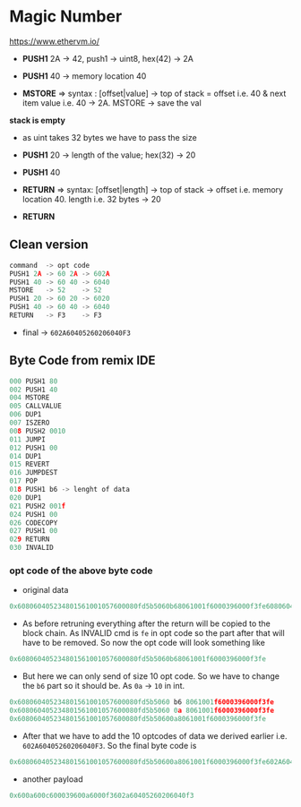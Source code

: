 # Magic Number

<https://www.ethervm.io/>

- **PUSH1** 2A -> 42, push1 -> uint8, hex(42) -> 2A
- **PUSH1** 40 -> memory location 40

- **MSTORE** => syntax : [offset|value] -> top of stack = offset i.e. 40 & next item value i.e. 40 -> 2A.
MSTORE -> save the val

**stack is empty**

- as uint takes 32 bytes we have to pass the size
- **PUSH1** 20 -> length of the value; hex(32) -> 20
- **PUSH1** 40

- **RETURN** => syntax: [offset|length] -> top of stack -> offset i.e. memory location 40.
length i.e. 32 bytes -> 20
- **RETURN**

## Clean version

```c
command  -> opt code
PUSH1 2A -> 60 2A -> 602A
PUSH1 40 -> 60 40 -> 6040
MSTORE   -> 52    -> 52
PUSH1 20 -> 60 20 -> 6020
PUSH1 40 -> 60 40 -> 6040
RETURN   -> F3    -> F3
```

- final -> `602A60405260206040F3`

## Byte Code from remix IDE

```c
000 PUSH1 80
002 PUSH1 40
004 MSTORE
005 CALLVALUE
006 DUP1
007 ISZERO
008 PUSH2 0010
011 JUMPI
012 PUSH1 00
014 DUP1
015 REVERT
016 JUMPDEST
017 POP
018 PUSH1 b6 -> lenght of data
020 DUP1
021 PUSH2 001f
024 PUSH1 00
026 CODECOPY
027 PUSH1 00
029 RETURN
030 INVALID
```

### opt code of the above byte code

- original data

```c
0x608060405234801561001057600080fd5b5060b68061001f6000396000f3fe6080604052348015600f57600080fd5b506004361060285760003560e01c8063650500c114602d575b600080fd5b60336047565b604051603e91906067565b60405180910390f35b6000602a905090565b6000819050919050565b6061816050565b82525050565b6000602082019050607a6000830184605a565b9291505056fea2646970667358221220b95b89112dd01fca19270d4995891d7851c4a5bf62ec76e6781ecc44bb7be0ed64736f6c63430008110033
```

- As before retruning everything after the return will be copied to the block chain. As INVALID cmd is `fe` in opt code so the part after that will have to be removed. So now the opt code will look something like

```c
0x608060405234801561001057600080fd5b5060b68061001f6000396000f3fe
```

- But here we can only send of size 10 opt code. So we have to change the `b6` part so it should be. As `0a` -> `10` in int.

```c
0x608060405234801561001057600080fd5b5060 b6 8061001f6000396000f3fe
0x608060405234801561001057600080fd5b5060 0a 8061001f6000396000f3fe
0x608060405234801561001057600080fd5b50600a8061001f6000396000f3fe
```

- After that we have to add the 10 optcodes of data we derived earlier i.e. `602A60405260206040F3`. So the final byte code is

```c
0x608060405234801561001057600080fd5b50600a8061001f6000396000f3fe602A60405260206040F3
```

- another payload

```c
0x600a600c600039600a6000f3602a60405260206040f3
```

